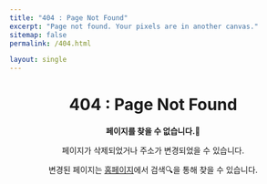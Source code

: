 ```yaml
---
title: "404 : Page Not Found"
excerpt: "Page not found. Your pixels are in another canvas."
sitemap: false
permalink: /404.html

layout: single
---
```


<h1 style="text-align: center;">404 : Page Not Found</h1>
<p style="text-align: center;"><strong>페이지를 찾을 수 없습니다.🥹</strong></p>
<p style="text-align: center;">페이지가 삭제되었거나 주소가 변경되었을 수 있습니다.</p>
<p style="text-align: center;">변경된 페이지는 <a href="{{ site.url }}">홈페이지</a>에서 검색🔍을 통해 찾을 수 있습니다.</p>

<script>
  var GOOG_FIXURL_LANG = 'en';
  var GOOG_FIXURL_SITE = '{{ site.url }}'
</script>
<script src="https://linkhelp.clients.google.com/tbproxy/lh/wm/fixurl.js">
</script>